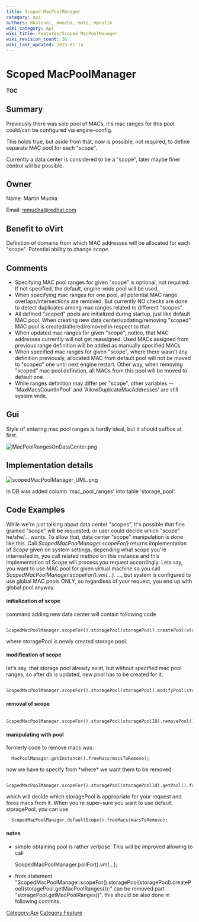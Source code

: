 ```yaml
---
title: Scoped MacPoolManager
category: api
authors: mkolesni, mmucha, moti, mpavlik
wiki_category: Api
wiki_title: Features/Scoped MacPoolManager
wiki_revision_count: 36
wiki_last_updated: 2015-01-14
---
```


# Scoped MacPoolManager

__TOC__

## Summary

Previously there was sole pool of MACs, it's mac ranges for this pool could/can be configured via engine-config.

This holds true, but aside from that, now is possible, not required, to define separate MAC pool for each "scope".

Currently a data center is considered to be a "scope", later maybe finer control will be possible.

## Owner

Name: Martin Mucha

Email: <mmucha@redhat.com>

## Benefit to oVirt

Definition of domains from which MAC addresses will be allocated for each "scope". Potential ability to change *scope*.

## Comments

*   Specifying MAC pool ranges for given "scope" is optional, not required. If not specified, the default, engine-wide pool will be used.
*   When specifying mac ranges for one pool, all potential MAC range overlaps/intersections are removed. But currently NO checks are done to detect duplicates among mac ranges related to different "scopes".
*   All defined "scoped" pools are initialized during startup, just like default MAC pool. When creating new data center/updating/removing "scoped" MAC pool is created/altered/removed in respect to that.
*   When updated mac ranges for given "scope", notice, that MAC addresses currently will not get reassigned. Used MACs assigned from previous range definition will be added as manually specified MACs
*   When specified mac ranges for given "scope", where there wasn't any definition previously, allocated MAC from default pool will not be moved to "scoped" one until next engine restart. Other way, when removing "scoped" mac pool definition, all MACs from this pool will be moved to default one.
*   While ranges definition may differ per "scope", other variables -- 'MaxMacsCountInPool' and 'AllowDuplicateMacAddresses' are still system wide.

## Gui

Style of entering mac pool ranges is hardly ideal, but it should suffice at first.

![](MacPoolRangesOnDataCenter.png "MacPoolRangesOnDataCenter.png")

## Implementation details

![](scopedMacPoolManager_UML.png "scopedMacPoolManager_UML.png")

In DB was added column 'mac_pool_ranges' into table 'storage_pool'.

## Code Examples

While we're just talking about data center "scopes", it's possible that fine grained "scope" will be requested, or user could decide which "scope" he/she/... wants. To allow that, data center "scope" manipulation is done like this. Call *ScopedMacPoolManager.scopeFor()* returns implementation of *Scope* given on system settings, depending what scope you're interrested in, you call related method on this instance and this implementation of Scope will process you request accordingly. Lets say, you want to use MAC pool for given virtual machine so you call *ScopedMacPoolManager.scopeFor().vm(...). ...*, but system is configured to use global MAC pools ONLY, so regardless of your request, you end up with global pool anyway.

#### initialization of scope

command adding new data center will contain following code

      ScopedMacPoolManager.scopeFor().storagePool(storagePool).createPool(storagePool.getMacPoolRanges());

where storagePool is newly created storage pool.

#### modification of scope

let's say, that storage pool already exist, but without specified mac pool ranges, so after db is updated, new pool has to be created for it.

      ScopedMacPoolManager.scopeFor().storagePool(storagePool).modifyPool(storagePool.getMacPoolRanges());

#### removal of scope

      ScopedMacPoolManager.scopeFor().storagePool(storagePoolID).removePool()

#### manipulating with pool

formerly code to remove macs was:

      MacPoolManager.getInstance().freeMacs(macsToRemove);

now we have to specify from \*where\* we want them to be removed:

      ScopedMacPoolManager.scopeFor().storagePool(storagePoolId).getPool().freeMacs(macsToRemove);

which will decide which storagePool is appropriate for your request and frees macs from it. When you're super-sure you want to use default storagePool, you can use

      ScopedMacPoolManager.defaultScope().freeMacs(macsToRemove); 

#### notes

*   simple obtaining pool is rather verbose. This will be improved allowing to call

      ScopedMacPoolManager.pollFor().vm(...);

*   from statement "ScopedMacPoolManager.scopeFor().storagePool(storagePool).createPool(storagePool.getMacPoolRanges());" can be removed part "storagePool.getMacPoolRanges()", this should be also done in following commits.

<Category:Api> <Category:Feature>
